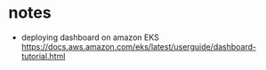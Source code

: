 
# notes

* deploying dashboard on amazon EKS
  https://docs.aws.amazon.com/eks/latest/userguide/dashboard-tutorial.html
